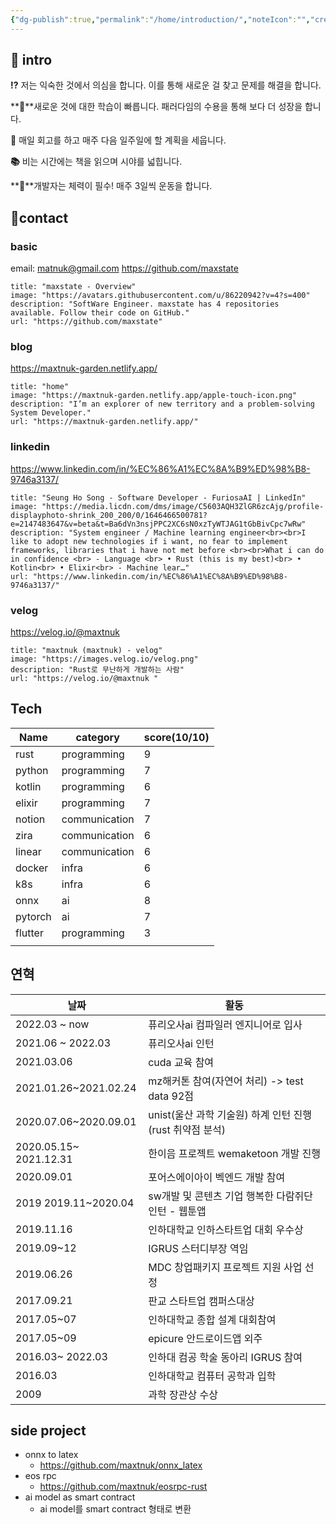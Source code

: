 ```yaml
---
{"dg-publish":true,"permalink":"/home/introduction/","noteIcon":"","created":"2023-11-12T17:05:13.669+09:00","updated":"2023-11-14T15:14:23.752+09:00"}
---
```


## **📑 intro**

**⁉️** 저는 익숙한 것에서 의심을 합니다. 이를 통해 새로운 걸 찾고 문제를 해결을 합니다.

**🚀**새로운 것에 대한 학습이 빠릅니다. 패러다임의 수용을 통해 보다 더 성장을 합니다.

**💬** 매일 회고를 하고 매주 다음 일주일에 할 계획을 세웁니다.

**📚** 비는 시간에는 책을 읽으며 시야를 넓힙니다.

**🤸**개발자는 체력이 필수! 매주 3일씩 운동을 합니다.

## **🤞contact**
### basic
email: matnuk@gmail.com
https://github.com/maxstate
```cardlink
title: "maxstate - Overview"
image: "https://avatars.githubusercontent.com/u/86220942?v=4?s=400"
description: "SoftWare Engineer. maxstate has 4 repositories available. Follow their code on GitHub."
url: "https://github.com/maxstate"
```
### blog
https://maxtnuk-garden.netlify.app/
```cardlink
title: "home"
image: "https://maxtnuk-garden.netlify.app/apple-touch-icon.png"
description: "I’m an explorer of new territory and a problem-solving System Developer."
url: "https://maxtnuk-garden.netlify.app/"
```

### linkedin
https://www.linkedin.com/in/%EC%86%A1%EC%8A%B9%ED%98%B8-9746a3137/
```cardlink
title: "Seung Ho Song - Software Developer - FuriosaAI | LinkedIn"
image: "https://media.licdn.com/dms/image/C5603AQH3ZlGR6zcAjg/profile-displayphoto-shrink_200_200/0/1646466500781?e=2147483647&v=beta&t=Ba6dVn3nsjPPC2XC6sN0xzTyWTJAG1tGbBivCpc7wRw"
description: "System engineer / Machine learning engineer<br><br>I like to adopt new technologies if i want, no fear to implement frameworks, libraries that i have not met before <br><br>What i can do in confidence <br> - Language <br> • Rust (this is my best)<br> • Kotlin<br> • Elixir<br> - Machine lear…"
url: "https://www.linkedin.com/in/%EC%86%A1%EC%8A%B9%ED%98%B8-9746a3137/"
```
### velog 
https://velog.io/@maxtnuk
```cardlink
title: "maxtnuk (maxtnuk) - velog"
image: "https://images.velog.io/velog.png"
description: "Rust로 무난하게 개발하는 사람"
url: "https://velog.io/@maxtnuk "
```


## Tech
| Name    | category      | score(10/10) |
| ------- | ------------- | ------------ |
| rust    | programming   | 9            |
| python  | programming   | 7            |
| kotlin  | programming   | 6            |
| elixir  | programming   | 7            |
| notion  | communication | 7            |
| zira    | communication | 6            |
| linear  | communication | 6            |
| docker  | infra         | 6            |
| k8s     | infra         | 6            |
| onnx    | ai            | 8            |
| pytorch | ai            | 7            |
| flutter | programming   | 3            |
|         |               |              |
## 연혁
| 날짜                   | 활동                                                     |
| ---------------------- | -------------------------------------------------------- |
| 2022.03 ~ now          | 퓨리오사ai 컴파일러 엔지니어로 입사                      |
| 2021.06 ~ 2022.03      | 퓨리오사ai 인턴                                          |
| 2021.03.06             | cuda 교육 참여                                           |
| 2021.01.26~2021.02.24  | mz해커톤 참여(자연어 처리) -> test data 92점             |
| 2020.07.06~2020.09.01  | unist(울산 과학 기술원) 하계 인턴 진행(rust 취약점 분석) |
| 2020.05.15~ 2021.12.31 | 한이음 프로젝트 wemaketoon 개발 진행                     |
| 2020.09.01             | 포어스에이아이 벡엔드 개발 참여                          |
| 2019 2019.11~2020.04   | sw개발 및 콘텐츠 기업 행복한 다람쥐단 인턴 - 웹툰앱      |
| 2019.11.16             | 인하대학교 인하스타트업 대회 우수상                      |
| 2019.09~12             | IGRUS 스터디부장 역임                                    |
| 2019.06.26             | MDC 창업패키지 프로젝트 지원 사업 선정                   |
| 2017.09.21             | 판교 스타트업 캠퍼스대상                                 |
| 2017.05~07             | 인하대학교 종합 설계 대회참여                            |
| 2017.05~09             | epicure 안드로이드앱 외주                                |
| 2016.03~ 2022.03       | 인하대 컴공 학술 동아리 IGRUS 참여                       |
| 2016.03                | 인하대학교 컴퓨터 공학과 입학                            |
| 2009                   | 과학 장관상 수상                                         |
## side project
- onnx to latex
	- https://github.com/maxtnuk/onnx_latex
- eos rpc
	- https://github.com/maxtnuk/eosrpc-rust
- ai model as smart contract 
	- ai model를 smart contract 형태로 변환